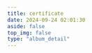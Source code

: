```yaml
---
title: certificate
date: 2024-09-24 02:01:30
aside: false
top_img: false
type: "album_detail"
---
```

